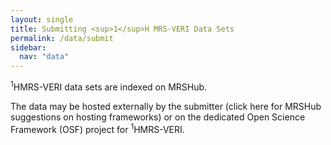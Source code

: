 ```yaml
---
layout: single
title: Submitting <sup>1</sup>H MRS-VERI Data Sets
permalink: /data/submit
sidebar:
  nav: "data"
---
```


<sup>1</sup>HMRS-VERI data sets are indexed on MRSHub.<br />

The data may be hosted externally by the submitter (click here for MRSHub suggestions on hosting frameworks) or on the dedicated Open Science Framework (OSF) project for <sup>1</sup>HMRS-VERI. 

